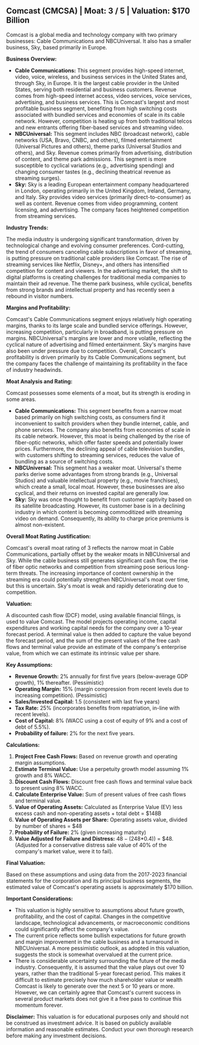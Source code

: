 ## Comcast (CMCSA) | Moat: 3 / 5 | Valuation: $170 Billion

Comcast is a global media and technology company with two primary businesses: Cable Communications and NBCUniversal.  It also has a smaller business, Sky, based primarily in Europe.

**Business Overview:**

* **Cable Communications:** This segment provides high-speed internet, video, voice, wireless, and business services in the United States and, through Sky, in Europe.  It is the largest cable provider in the United States, serving both residential and business customers. Revenue comes from high-speed internet access, video services, voice services, advertising, and business services. This is Comcast's largest and most profitable business segment, benefiting from high switching costs associated with bundled services and economies of scale in its cable network. However, competition is heating up from both traditional telcos and new entrants offering fiber-based services and streaming video.
* **NBCUniversal:** This segment includes NBC (broadcast network), cable networks (USA, Bravo, CNBC, and others), filmed entertainment (Universal Pictures and others), theme parks (Universal Studios and others), and Sky. Revenue comes primarily from advertising, distribution of content, and theme park admissions. This segment is more susceptible to cyclical variations (e.g., advertising spending) and changing consumer tastes (e.g., declining theatrical revenue as streaming surges).
* **Sky:** Sky is a leading European entertainment company headquartered in London, operating primarily in the United Kingdom, Ireland, Germany, and Italy.  Sky provides video services (primarily direct-to-consumer) as well as content. Revenue comes from video programming, content licensing, and advertising. The company faces heightened competition from streaming services.

**Industry Trends:**

The media industry is undergoing significant transformation, driven by technological change and evolving consumer preferences.  Cord-cutting, the trend of consumers canceling cable subscriptions in favor of streaming, is putting pressure on traditional cable providers like Comcast. The rise of streaming services like Netflix, Disney+, and others has intensified competition for content and viewers.  In the advertising market, the shift to digital platforms is creating challenges for traditional media companies to maintain their ad revenue. The theme park business, while cyclical, benefits from strong brands and intellectual property and has recently seen a rebound in visitor numbers.

**Margins and Profitability:**

Comcast's Cable Communications segment enjoys relatively high operating margins, thanks to its large scale and bundled service offerings.  However, increasing competition, particularly in broadband, is putting pressure on margins. NBCUniversal's margins are lower and more volatile, reflecting the cyclical nature of advertising and filmed entertainment.  Sky's margins have also been under pressure due to competition. Overall, Comcast's profitability is driven primarily by its Cable Communications segment, but the company faces the challenge of maintaining its profitability in the face of industry headwinds.


**Moat Analysis and Rating:**

Comcast possesses some elements of a moat, but its strength is eroding in some areas.

* **Cable Communications:** This segment benefits from a narrow moat based primarily on high switching costs, as consumers find it inconvenient to switch providers when they bundle internet, cable, and phone services. The company also benefits from economies of scale in its cable network. However, this moat is being challenged by the rise of fiber-optic networks, which offer faster speeds and potentially lower prices.  Furthermore, the declining appeal of cable television bundles, with customers shifting to streaming services, reduces the value of bundling as a source of switching costs.
* **NBCUniversal:** This segment has a weaker moat. Universal's theme parks derive some advantages from strong brands (e.g., Universal Studios) and valuable intellectual property (e.g., movie franchises), which create a small, local moat.  However, these businesses are also cyclical, and their returns on invested capital are generally low.
* **Sky:** Sky was once thought to benefit from customer captivity based on its satellite broadcasting. However, its customer base is in a declining industry in which content is becoming commoditized with streaming video on demand. Consequently, its ability to charge price premiums is almost non-existent. 

**Overall Moat Rating Justification:**

Comcast's overall moat rating of 3 reflects the narrow moat in Cable Communications, partially offset by the weaker moats in NBCUniversal and Sky.  While the cable business still generates significant cash flow, the rise of fiber optic networks and competition from streaming pose serious long-term threats.  The increasing importance of content ownership in the streaming era could potentially strengthen NBCUniversal's moat over time, but this is uncertain. Sky's moat is weak and rapidly deteriorating due to competition.


**Valuation:**

A discounted cash flow (DCF) model, using available financial filings, is used to value Comcast.  The model projects operating income, capital expenditures and working capital needs for the company over a 10-year forecast period.  A terminal value is then added to capture the value beyond the forecast period, and the sum of the present values of the free cash flows and terminal value provide an estimate of the company's enterprise value, from which we can estimate its intrinsic value per share.

**Key Assumptions:**

* **Revenue Growth:**  2% annually for first five years (below-average GDP growth), 1% thereafter. (Pessimistic)
* **Operating Margin:** 15% (margin compression from recent levels due to increasing competition). (Pessimistic)
* **Sales/Invested Capital:** 1.5 (consistent with last five years)
* **Tax Rate:** 25% (incorporates benefits from repatriation, in-line with recent levels). 
* **Cost of Capital:** 8% (WACC using a cost of equity of 9% and a cost of debt of 5.5%).
* **Probability of failure:** 2% for the next five years.

**Calculations:**

1. **Project Free Cash Flows:**  Based on revenue growth and operating margin assumptions.
2. **Estimate Terminal Value:**  Use a perpetuity growth model assuming 1% growth and 8% WACC.
3. **Discount Cash Flows:**  Discount free cash flows and terminal value back to present using 8% WACC.
4. **Calculate Enterprise Value:** Sum of present values of free cash flows and terminal value.
5. **Value of Operating Assets:** Calculated as Enterprise Value (EV) less excess cash and non-operating assets + total debt = $148B
6. **Value of Operating Assets per Share:** Operating assets value, divided by number of shares = $48
7. **Probability of Failure:** 2% (given increasing maturity)
8. **Value Adjusted for Failure and Distress:** $48 - (2%*($48*0.4)) = $48.  (Adjusted for a conservative distress sale value of 40% of the company's market value, were it to fail).

**Final Valuation:**

Based on these assumptions and using data from the 2017-2023 financial statements for the corporation and its principal business segments, the estimated value of Comcast's operating assets is approximately $170 billion.

**Important Considerations:**

* This valuation is highly sensitive to assumptions about future growth, profitability, and the cost of capital.  Changes in the competitive landscape, technological advancements, or macroeconomic conditions could significantly affect the company's value.
* The current price reflects some bullish expectations for future growth and margin improvement in the cable business and a turnaround in NBCUniversal.  A more pessimistic outlook, as adopted in this valuation, suggests the stock is somewhat overvalued at the current price.
* There is considerable uncertainty surrounding the future of the media industry. Consequently, it is assumed that the value plays out over 10 years, rather than the traditional 5-year forecast period. This makes it difficult to estimate precisely how much shareholder value or wealth Comcast is likely to generate over the next 5 or 10 years or more. However, we can certainly agree that Comcast's current success in several product markets does not give it a free pass to continue this momentum forever.


**Disclaimer:** This valuation is for educational purposes only and should not be construed as investment advice.  It is based on publicly available information and reasonable estimates.  Conduct your own thorough research before making any investment decisions.